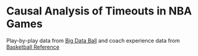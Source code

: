 # Causal Analysis of Timeouts in NBA Games

Play-by-play data from [Big Data Ball](www.bigdataball.com) and coach experience data from [Basketball Reference](https://www.basketball-reference.com/)

